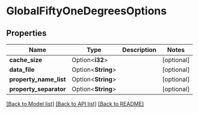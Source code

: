 # GlobalFiftyOneDegreesOptions

## Properties

Name | Type | Description | Notes
------------ | ------------- | ------------- | -------------
**cache_size** | Option<**i32**> |  | [optional]
**data_file** | Option<**String**> |  | [optional]
**property_name_list** | Option<**String**> |  | [optional]
**property_separator** | Option<**String**> |  | [optional]

[[Back to Model list]](../README.md#documentation-for-models) [[Back to API list]](../README.md#documentation-for-api-endpoints) [[Back to README]](../README.md)


